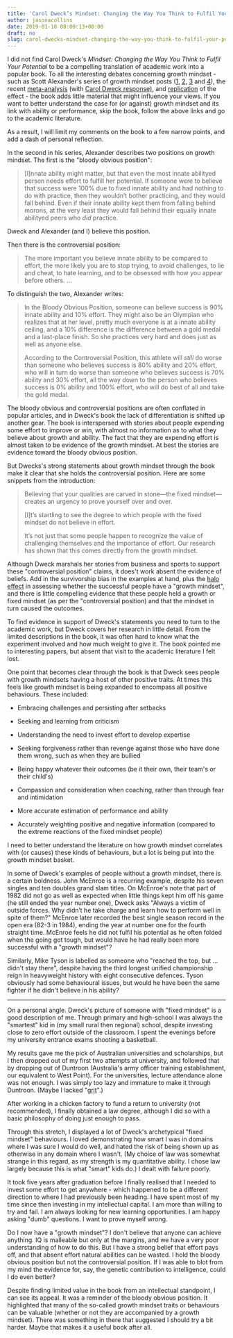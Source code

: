 ```yaml
---
title: 'Carol Dweck’s Mindset: Changing the Way You Think to Fulfil Your Potential'
author: jasonacollins
date: 2019-01-10 08:00:13+00:00
draft: no
slug: carol-dwecks-mindset-changing-the-way-you-think-to-fulfil-your-potential
---
```


I did not find Carol Dweck's *Mindset: Changing the Way You Think to Fulfil Your Potential* to be a compelling translation of academic work into a popular book. To all the interesting debates concerning growth mindset - such as Scott Alexander's series of growth mindset posts ([1](https://slatestarcodex.com/2015/04/08/no-clarity-around-growth-mindset-yet/), [2](https://slatestarcodex.com/2015/04/10/i-will-never-have-the-ability-to-clearly-explain-my-beliefs-about-growth-mindset/), [3](https://slatestarcodex.com/2015/04/22/growth-mindset-3-a-pox-on-growth-your-houses/) and [4](https://slatestarcodex.com/2015/05/07/growth-mindset-4-growth-of-office/)), the recent [meta-analysis](https://doi.org/10.1177%2F0956797617739704) (with [Carol Dweck response)](https://theconversation.com/growth-mindset-interventions-yield-impressive-results-97423), and [replication](https://psyarxiv.com/md2qa) of the effect - the book adds little material that might influence your views. If you want to better understand the case for (or against) growth mindset and its link with ability or performance, skip the book, follow the above links and go to the academic literature.

As a result, I will limit my comments on the book to a few narrow points, and add a dash of personal reflection.

In the second in his series, Alexander describes two positions on growth mindset. The first is the "bloody obvious position":

>[I]nnate ability might matter, but that even the most innate abilityed person needs effort to fulfill her potential. If someone were to believe that success were 100% due to fixed innate ability and had nothing to do with practice, then they wouldn’t bother practicing, and they would fall behind. Even if their innate ability kept them from falling behind morons, at the very least they would fall behind their equally innate abilityed peers who _did_ practice.

Dweck and Alexander (and I) believe this position.

Then there is the controversial position:

>The more important you believe innate ability to be compared to effort, the more likely you are to stop trying, to avoid challenges, to lie and cheat, to hate learning, and to be obsessed with how you appear before others. ...

To distinguish the two, Alexander writes:

>In the Bloody Obvious Position, someone can believe success is 90% innate ability and 10% effort. They might also be an Olympian who realizes that at her level, pretty much everyone is at a innate ability ceiling, and a 10% difference is the difference between a gold medal and a last-place finish. So she practices very hard and does just as well as anyone else.
>
>According to the Controversial Position, this athlete will _still_ do worse than someone who believes success is 80% ability and 20% effort, who will in turn do worse than someone who believes success is 70% ability and 30% effort, all the way down to the person who believes success is 0% ability and 100% effort, who will do best of all and take the gold medal.

The bloody obvious and controversial positions are often conflated in popular articles, and in Dweck's book the lack of differentiation is shifted up another gear. The book is interspersed with stories about people expending some effort to improve or win, with almost no information as to what they believe about growth and ability. The fact that they are expending effort is almost taken to be evidence of the growth mindset. At best the stories are evidence toward the bloody obvious position.

But Dwecks's strong statements about growth mindset through the book make it clear that she holds the controversial position. Here are some snippets from the introduction:

>Believing that your qualities are carved in stone—the fixed mindset—creates an urgency to prove yourself over and over.
>
>[I]t’s startling to see the degree to which people with the fixed mindset do not believe in effort.
>
>It’s not just that some people happen to recognize the value of challenging themselves and the importance of effort. Our research has shown that this comes directly from the growth mindset.

Although Dweck marshals her stories from business and sports to support these "controversial position" claims, it does't work absent the evidence of beliefs. Add in the survivorship bias in the examples at hand, plus the [halo effect](https://www.jasoncollins.blog/rosenzweigs-the-halo-effect-and-the-eight-other-business-delusions-that-deceive-managers/) in assessing whether the successful people have a "growth mindset", and there is little compelling evidence that these people held a growth or fixed mindset (as per the "controversial position) and that the mindset in turn caused the outcomes.

To find evidence in support of Dweck's statements you need to turn to the academic work, but Dweck covers her research in little detail. From the limited descriptions in the book, it was often hard to know what the experiment involved and how much weight to give it. The book pointed me to interesting papers, but absent that visit to the academic literature I felt lost.

One point that becomes clear through the book is that Dweck sees people with growth mindsets having a host of other positive traits. At times this feels like growth mindset is being expanded to encompass all positive behaviours. These included:

  * Embracing challenges and persisting after setbacks

  * Seeking and learning from criticism

  * Understanding the need to invest effort to develop expertise

  * Seeking forgiveness rather than revenge against those who have done them wrong, such as when they are bullied

  * Being happy whatever their outcomes (be it their own, their team's or their child's)

  * Compassion and consideration when coaching, rather than through fear and intimidation

  * More accurate estimation of performance and ability

  * Accurately weighting positive and negative information (compared to the extreme reactions of the fixed mindset people)

I need to better understand the literature on how growth mindset correlates with (or causes) these kinds of behaviours, but a lot is being put into the growth mindset basket.

In some of Dweck's examples of people without a growth mindset, there is a certain boldness. John McEnroe is a recurring example, despite his seven singles and ten doubles grand slam titles. On McEnroe's note that part of 1982 did not go as well as expected when little things kept him off his game (he still ended the year number one), Dweck asks "Always a victim of outside forces. Why didn’t he take charge and learn how to perform well in spite of them?" McEnroe later recorded the best single season record in the open era (82-3 in 1984), ending the year at number one for the fourth straight time. McEnroe feels he did not fulfil his potential as he often folded when the going got tough, but would have he had really been more successful with a "growth mindset"?

Similarly, Mike Tyson is labelled as someone who "reached the top, but ... didn't stay there", despite having the third longest unified championship reign in heavyweight history with eight consecutive defences. Tyson obviously had some behavioural issues, but would he have been the same fighter if he didn't believe in his ability?

------

On a personal angle. Dweck's picture of someone with "fixed mindset" is a good description of me. Through primary and high-school I was always the "smartest" kid in (my small rural then regional) school, despite investing close to zero effort outside of the classroom. I spent the evenings before my university entrance exams shooting a basketball.

My results gave me the pick of Australian universities and scholarships, but I then dropped out of my first two attempts at university, and followed that by dropping out of Duntroon (Australia's army officer training establishment, our equivalent to West Point). For the universities, lecture attendance alone was not enough. I was simply too lazy and immature to make it through Duntroon. (Maybe I lacked "[grit](https://www.jasoncollins.blog/angela-duckworths-grit-the-power-of-passion-and-perseverance/)".)

After working in a chicken factory to fund a return to university (not recommended), I finally obtained a law degree, although I did so with a basic philosophy of doing just enough to pass.

Through this stretch, I displayed a lot of Dweck's archetypical "fixed mindset" behaviours. I loved demonstrating how smart I was in domains where I was sure I would do well, and hated the risk of being shown up as otherwise in any domain where I wasn't. (My choice of law was somewhat strange in this regard, as my strength is my quantitative ability. I chose law largely because this is what "smart" kids do.) I dealt with failure poorly.

It took five years after graduation before I finally realised that I needed to invest some effort to get anywhere - which happened to be a different direction to where I had previously been heading. I have spent most of my time since then investing in my intellectual capital. I am more than willing to try and fail. I am always looking for new learning opportunities. I am happy asking "dumb" questions. I want to prove myself wrong.

Do I now have a "growth mindset"? I don't believe that anyone can achieve anything. IQ is malleable but only at the margins, and we have a very poor understanding of how to do this. But I have a strong belief that effort pays off, and that absent effort natural abilities can be wasted. I hold the bloody obvious position but not the controversial position. If I was able to blot from my mind the evidence for, say, the genetic contribution to intelligence, could I do even better?

Despite finding limited value in the book from an intellectual standpoint, I can see its appeal. It was a reminder of the bloody obvious position. It highlighted that many of the so-called growth mindset traits or behaviours can be valuable (whether or not they are accompanied by a growth mindset). There was something in there that suggested I should try a bit harder. Maybe that makes it a useful book after all.
